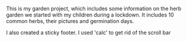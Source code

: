 This is my garden project, which includes some information on the herb garden we started with my children during a lockdown.
It includes 10 common herbs, their pictures and germination days.



I also created a sticky footer. I used 'calc' to get rid of the scroll bar 